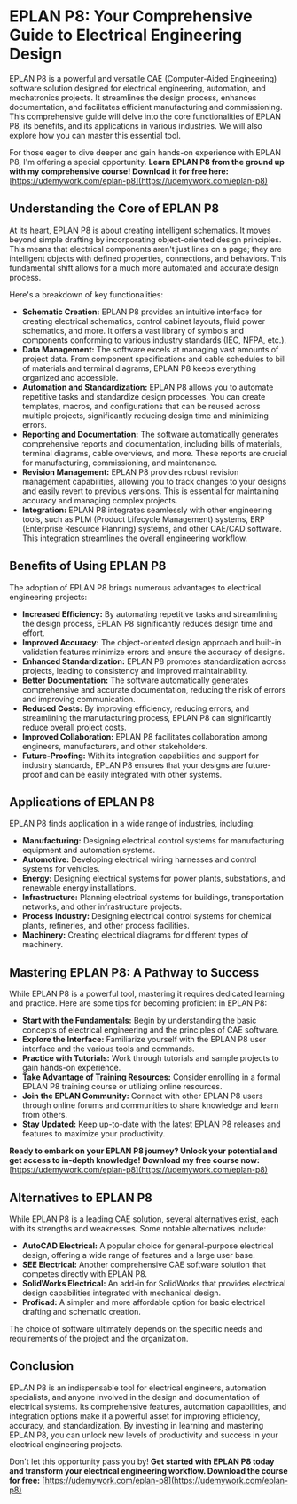 # EPLAN P8: Your Comprehensive Guide to Electrical Engineering Design

EPLAN P8 is a powerful and versatile CAE (Computer-Aided Engineering) software solution designed for electrical engineering, automation, and mechatronics projects. It streamlines the design process, enhances documentation, and facilitates efficient manufacturing and commissioning. This comprehensive guide will delve into the core functionalities of EPLAN P8, its benefits, and its applications in various industries. We will also explore how you can master this essential tool.

For those eager to dive deeper and gain hands-on experience with EPLAN P8, I'm offering a special opportunity. **Learn EPLAN P8 from the ground up with my comprehensive course! Download it for free here:** [https://udemywork.com/eplan-p8](https://udemywork.com/eplan-p8)

## Understanding the Core of EPLAN P8

At its heart, EPLAN P8 is about creating intelligent schematics. It moves beyond simple drafting by incorporating object-oriented design principles. This means that electrical components aren't just lines on a page; they are intelligent objects with defined properties, connections, and behaviors. This fundamental shift allows for a much more automated and accurate design process.

Here's a breakdown of key functionalities:

*   **Schematic Creation:** EPLAN P8 provides an intuitive interface for creating electrical schematics, control cabinet layouts, fluid power schematics, and more. It offers a vast library of symbols and components conforming to various industry standards (IEC, NFPA, etc.).
*   **Data Management:** The software excels at managing vast amounts of project data. From component specifications and cable schedules to bill of materials and terminal diagrams, EPLAN P8 keeps everything organized and accessible.
*   **Automation and Standardization:** EPLAN P8 allows you to automate repetitive tasks and standardize design processes. You can create templates, macros, and configurations that can be reused across multiple projects, significantly reducing design time and minimizing errors.
*   **Reporting and Documentation:** The software automatically generates comprehensive reports and documentation, including bills of materials, terminal diagrams, cable overviews, and more. These reports are crucial for manufacturing, commissioning, and maintenance.
*   **Revision Management:** EPLAN P8 provides robust revision management capabilities, allowing you to track changes to your designs and easily revert to previous versions. This is essential for maintaining accuracy and managing complex projects.
*   **Integration:** EPLAN P8 integrates seamlessly with other engineering tools, such as PLM (Product Lifecycle Management) systems, ERP (Enterprise Resource Planning) systems, and other CAE/CAD software. This integration streamlines the overall engineering workflow.

## Benefits of Using EPLAN P8

The adoption of EPLAN P8 brings numerous advantages to electrical engineering projects:

*   **Increased Efficiency:** By automating repetitive tasks and streamlining the design process, EPLAN P8 significantly reduces design time and effort.
*   **Improved Accuracy:** The object-oriented design approach and built-in validation features minimize errors and ensure the accuracy of designs.
*   **Enhanced Standardization:** EPLAN P8 promotes standardization across projects, leading to consistency and improved maintainability.
*   **Better Documentation:** The software automatically generates comprehensive and accurate documentation, reducing the risk of errors and improving communication.
*   **Reduced Costs:** By improving efficiency, reducing errors, and streamlining the manufacturing process, EPLAN P8 can significantly reduce overall project costs.
*   **Improved Collaboration:** EPLAN P8 facilitates collaboration among engineers, manufacturers, and other stakeholders.
*   **Future-Proofing:** With its integration capabilities and support for industry standards, EPLAN P8 ensures that your designs are future-proof and can be easily integrated with other systems.

## Applications of EPLAN P8

EPLAN P8 finds application in a wide range of industries, including:

*   **Manufacturing:** Designing electrical control systems for manufacturing equipment and automation systems.
*   **Automotive:** Developing electrical wiring harnesses and control systems for vehicles.
*   **Energy:** Designing electrical systems for power plants, substations, and renewable energy installations.
*   **Infrastructure:** Planning electrical systems for buildings, transportation networks, and other infrastructure projects.
*   **Process Industry:** Designing electrical control systems for chemical plants, refineries, and other process facilities.
*   **Machinery:** Creating electrical diagrams for different types of machinery.

## Mastering EPLAN P8: A Pathway to Success

While EPLAN P8 is a powerful tool, mastering it requires dedicated learning and practice. Here are some tips for becoming proficient in EPLAN P8:

*   **Start with the Fundamentals:** Begin by understanding the basic concepts of electrical engineering and the principles of CAE software.
*   **Explore the Interface:** Familiarize yourself with the EPLAN P8 user interface and the various tools and commands.
*   **Practice with Tutorials:** Work through tutorials and sample projects to gain hands-on experience.
*   **Take Advantage of Training Resources:** Consider enrolling in a formal EPLAN P8 training course or utilizing online resources.
*   **Join the EPLAN Community:** Connect with other EPLAN P8 users through online forums and communities to share knowledge and learn from others.
*   **Stay Updated:** Keep up-to-date with the latest EPLAN P8 releases and features to maximize your productivity.

**Ready to embark on your EPLAN P8 journey? Unlock your potential and get access to in-depth knowledge! Download my free course now:** [https://udemywork.com/eplan-p8](https://udemywork.com/eplan-p8)

## Alternatives to EPLAN P8

While EPLAN P8 is a leading CAE solution, several alternatives exist, each with its strengths and weaknesses. Some notable alternatives include:

*   **AutoCAD Electrical:** A popular choice for general-purpose electrical design, offering a wide range of features and a large user base.
*   **SEE Electrical:** Another comprehensive CAE software solution that competes directly with EPLAN P8.
*   **SolidWorks Electrical:** An add-in for SolidWorks that provides electrical design capabilities integrated with mechanical design.
*   **Proficad:** A simpler and more affordable option for basic electrical drafting and schematic creation.

The choice of software ultimately depends on the specific needs and requirements of the project and the organization.

## Conclusion

EPLAN P8 is an indispensable tool for electrical engineers, automation specialists, and anyone involved in the design and documentation of electrical systems. Its comprehensive features, automation capabilities, and integration options make it a powerful asset for improving efficiency, accuracy, and standardization. By investing in learning and mastering EPLAN P8, you can unlock new levels of productivity and success in your electrical engineering projects.

Don't let this opportunity pass you by! **Get started with EPLAN P8 today and transform your electrical engineering workflow. Download the course for free:** [https://udemywork.com/eplan-p8](https://udemywork.com/eplan-p8)
